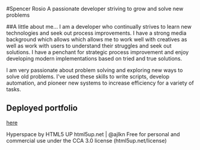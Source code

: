 #Spencer Rosio
A passionate developer striving to grow and solve new problems

##A little about me...
I am a developer who continually strives to learn new technologies and seek out process improvements. I have a strong media background which allows which allows me to work well with creatives as well as work with users to understand their struggles and seek out solutions.
I have a penchant for strategic process improvement and enjoy developing modern implementations based on tried and true solutions.</p>
I am very passionate about problem solving and exploring new ways to solve old problems. I've used these skills to write scripts, develop automation, and pioneer new systems to increase efficiency for a variety of tasks.

## Deployed portfolio
[here](https://detanracnier.github.io/)


Hyperspace by HTML5 UP
html5up.net | @ajlkn
Free for personal and commercial use under the CCA 3.0 license (html5up.net/license)
